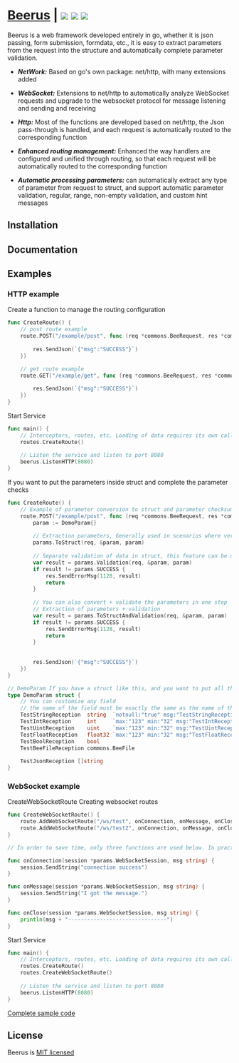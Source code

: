 # [Beerus](https://www.ww.com) | <img src="https://img.shields.io/badge/licenes-MIT-brightgreen.svg"/> <img src="https://img.shields.io/badge/golang-1.17.3-brightgreen.svg"/> <img src="https://img.shields.io/badge/release-master-brightgreen.svg"/>

Beerus is a web framework developed entirely in go, 
whether it is json passing, form submission, formdata, etc., 
it is easy to extract parameters from the request into the structure and automatically complete parameter validation.

- ***NetWork:*** Based on go's own package: net/http, with many extensions added

- ***WebSocket:*** Extensions to net/http to automatically analyze WebSocket requests and upgrade to the websocket protocol for message listening and sending and receiving

- ***Http:*** Most of the functions are developed based on net/http, the Json pass-through is handled, and each request is automatically routed to the corresponding function

- ***Enhanced routing management:*** Enhanced the way handlers are configured and unified through routing, so that each request will be automatically routed to the corresponding function

- ***Automatic processing parameters:*** can automatically extract any type of parameter from request to struct, and support automatic parameter validation, regular, range, non-empty validation, and custom hint messages


## Installation

## Documentation

## Examples

### HTTP example

Create a function to manage the routing configuration

```go
func CreateRoute() {
	// post route example
    route.POST("/example/post", func (req *commons.BeeRequest, res *commons.BeeResponse) {
        
        res.SendJson(`{"msg":"SUCCESS"}`)
    })

    // get route example
    route.GET("/example/get", func (req *commons.BeeRequest, res *commons.BeeResponse) {
    
        res.SendJson(`{"msg":"SUCCESS"}`)
    })
}
```

Start Service

```go
func main() {
    // Interceptors, routes, etc. Loading of data requires its own calls
    routes.CreateRoute()
    
    // Listen the service and listen to port 8080
    beerus.ListenHTTP(8080)
}
```

If you want to put the parameters inside struct and complete the parameter checks

```go
func CreateRoute() {
    // Example of parameter conversion to struct and parameter checksum
    route.POST("/example/post", func (req *commons.BeeRequest, res *commons.BeeResponse) {
        param := DemoParam{}
        
        // Extraction parameters, Generally used in scenarios where verification is not required or you want to verify manually
        params.ToStruct(req, &param, param)
        
        // Separate validation of data in struct, this feature can be used independently in any case and is not limited to the routing layer.
        var result = params.Validation(req, &param, param)
        if result != params.SUCCESS {
            res.SendErrorMsg(1128, result)
            return
        }
        
        // You can also convert + validate the parameters in one step
        // Extraction of parameters + validation
        var result = params.ToStructAndValidation(req, &param, param)
        if result != params.SUCCESS {
            res.SendErrorMsg(1128, result)
            return
        }
        
        
        res.SendJson(`{"msg":"SUCCESS"}`)
    })
}

// DemoParam If you have a struct like this, and you want to put all the parameters from the request into this struct
type DemoParam struct {
    // You can customize any field
    // the name of the field must be exactly the same as the name of the requested parameter, and is case-sensitive
    TestStringReception  string  `notnull:"true" msg:"TestStringReception不可以为空" routes:"/example/put"`
    TestIntReception     int     `max:"123" min:"32" msg:"TestIntReception取值范围必须在32 - 123之间" routes:"/example/post"`
    TestUintReception    uint    `max:"123" min:"32" msg:"TestUintReception取值范围必须在32 - 123之间"`
    TestFloatReception   float32 `max:"123" min:"32" msg:"TestFloatReception取值范围必须在32 - 123之间"`
    TestBoolReception    bool
    TestBeeFileReception commons.BeeFile
    
    TestJsonReception []string
}
```

### WebSocket example

CreateWebSocketRoute Creating websocket routes

```go
func CreateWebSocketRoute() {
	route.AddWebSocketRoute("/ws/test", onConnection, onMessage, onClose)
	route.AddWebSocketRoute("/ws/test2", onConnection, onMessage, onClose)
}

// In order to save time, only three functions are used below. In practice, you can configure a set of functions for each route

func onConnection(session *params.WebSocketSession, msg string) {
	session.SendString("connection success")
}

func onMessage(session *params.WebSocketSession, msg string) {
	session.SendString("I got the message.")
}

func onClose(session *params.WebSocketSession, msg string) {
    println(msg + "-------------------------------")
}
```

Start Service

```go
func main() {
    // Interceptors, routes, etc. Loading of data requires its own calls
    routes.CreateRoute()
    routes.CreateWebSocketRoute()
    
    // Listen the service and listen to port 8080
    beerus.ListenHTTP(8080)
}
```

[Complete sample code](https://github.com/yuyenews/Beerus/tree/master/example)

## License

Beerus is [MIT licensed](https://github.com/yuyenews/Beerus/blob/master/LICENSE)
